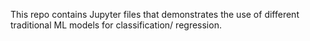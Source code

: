This repo contains Jupyter files that demonstrates the use of different traditional ML models for classification/ regression.
